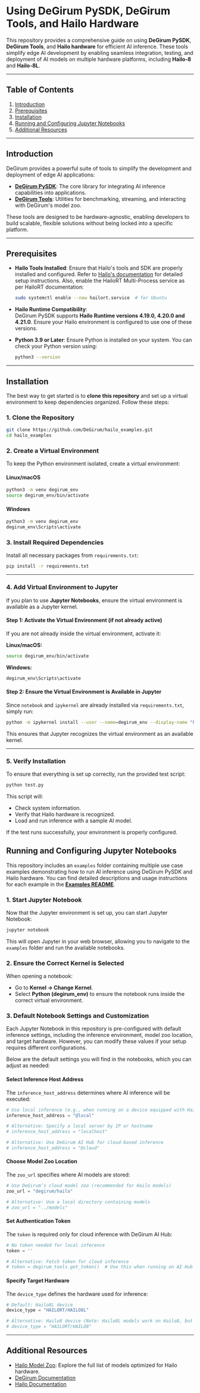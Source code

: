 
# **Using DeGirum PySDK, DeGirum Tools, and Hailo Hardware**  

This repository provides a comprehensive guide on using **DeGirum PySDK**, **DeGirum Tools**, and **Hailo hardware** for efficient AI inference. These tools simplify edge AI development by enabling seamless integration, testing, and deployment of AI models on multiple hardware platforms, including **Hailo-8** and **Hailo-8L**.  

---

## **Table of Contents**  

1. [Introduction](#introduction)  
2. [Prerequisites](#prerequisites)  
3. [Installation](#installation)  
4. [Running and Configuring Jupyter Notebooks](#running-and-configuring-jupyter-notebooks) 
5. [Additional Resources](#additional-resources) 

---

## **Introduction**  

DeGirum provides a powerful suite of tools to simplify the development and deployment of edge AI applications:  

- [**DeGirum PySDK**](https://github.com/DeGirum/PySDKExamples): The core library for integrating AI inference capabilities into applications.  
- [**DeGirum Tools**](https://github.com/DeGirum/degirum_tools): Utilities for benchmarking, streaming, and interacting with DeGirum's model zoo.  

These tools are designed to be hardware-agnostic, enabling developers to build scalable, flexible solutions without being locked into a specific platform.  

---

## **Prerequisites**  

- **Hailo Tools Installed**: Ensure that Hailo's tools and SDK are properly installed and configured. Refer to [Hailo's documentation](https://hailo.ai/) for detailed setup instructions. Also, enable the HailoRT Multi-Process service as per HailoRT documentation:  

  ```bash
  sudo systemctl enable --now hailort.service  # for Ubuntu
  ```  

- **Hailo Runtime Compatibility**:  
  DeGirum PySDK supports **Hailo Runtime versions 4.19.0, 4.20.0 and 4.21.0**. Ensure your Hailo environment is configured to use one of these versions.  

- **Python 3.9 or Later**: Ensure Python is installed on your system. You can check your Python version using:  

  ```bash
  python3 --version
  ```  

---

## **Installation**  

The best way to get started is to **clone this repository** and set up a virtual environment to keep dependencies organized. Follow these steps:  

### **1. Clone the Repository**  
```bash
git clone https://github.com/DeGirum/hailo_examples.git
cd hailo_examples
```  

### **2. Create a Virtual Environment**  
To keep the Python environment isolated, create a virtual environment:  

#### **Linux/macOS**  
```bash
python3 -m venv degirum_env
source degirum_env/bin/activate
```  

#### **Windows**  
```bash
python3 -m venv degirum_env
degirum_env\Scripts\activate
```  

### **3. Install Required Dependencies**  
Install all necessary packages from `requirements.txt`:  

```bash
pip install -r requirements.txt
```  

---

### **4. Add Virtual Environment to Jupyter**  

If you plan to use **Jupyter Notebooks**, ensure the virtual environment is available as a Jupyter kernel.  

#### **Step 1: Activate the Virtual Environment (if not already active)**  
If you are not already inside the virtual environment, activate it:  

**Linux/macOS:**  
```bash
source degirum_env/bin/activate
```  

**Windows:**  
```bash
degirum_env\Scripts\activate
```  

#### **Step 2: Ensure the Virtual Environment is Available in Jupyter**  
Since `notebook` and `ipykernel` are already installed via `requirements.txt`, simply run:  

```bash
python -m ipykernel install --user --name=degirum_env --display-name "Python (degirum_env)"
```  

This ensures that Jupyter recognizes the virtual environment as an available kernel.  

---

### **5. Verify Installation**  

To ensure that everything is set up correctly, run the provided test script:  

```bash
python test.py
```  

This script will:  
- Check system information.  
- Verify that Hailo hardware is recognized.  
- Load and run inference with a sample AI model.  

If the test runs successfully, your environment is properly configured.  


## **Running and Configuring Jupyter Notebooks**  

This repository includes an `examples` folder containing multiple use case examples demonstrating how to run AI inference using DeGirum PySDK and Hailo hardware. You can find detailed descriptions and usage instructions for each example in the [**Examples README**](examples/README.md).  

### **1. Start Jupyter Notebook**  
Now that the Jupyter environment is set up, you can start Jupyter Notebook:  

```bash
jupyter notebook
```  

This will open Jupyter in your web browser, allowing you to navigate to the `examples` folder and run the available notebooks.  

### **2. Ensure the Correct Kernel is Selected**  
When opening a notebook:  
- Go to **Kernel → Change Kernel**.  
- Select **Python (degirum_env)** to ensure the notebook runs inside the correct virtual environment.  


### **3. Default Notebook Settings and Customization**  
Each Jupyter Notebook in this repository is pre-configured with default inference settings, including the inference environment, model zoo location, and target hardware. However, you can modify these values if your setup requires different configurations.

Below are the default settings you will find in the notebooks, which you can adjust as needed:

#### **Select Inference Host Address**  
The `inference_host_address` determines where AI inference will be executed:  

```python
# Use local inference (e.g., when running on a device equipped with Hailo8/Hailo8L)
inference_host_address = "@local"

# Alternative: Specify a local server by IP or hostname
# inference_host_address = "localhost"

# Alternative: Use DeGirum AI Hub for cloud-based inference
# inference_host_address = "@cloud"
```  

#### **Choose Model Zoo Location**  
The `zoo_url` specifies where AI models are stored:  

```python
# Use DeGirum’s cloud model zoo (recommended for Hailo models)
zoo_url = "degirum/hailo"

# Alternative: Use a local directory containing models
# zoo_url = "../models"
```  

#### **Set Authentication Token**  
The `token` is required only for cloud inference with DeGirum AI Hub:  

```python
# No token needed for local inference
token = ''

# Alternative: Fetch token for cloud inference
# token = degirum_tools.get_token()  # Use this when running on AI Hub
```  

#### **Specify Target Hardware**  
The `device_type` defines the hardware used for inference:  

```python
# Default: Hailo8L device
device_type = "HAILORT/HAILO8L"

# Alternative: Hailo8 device (Note: Hailo8L models work on Hailo8, but not vice versa)
# device_type = "HAILORT/HAILO8"
```  
---
## Additional Resources

- [Hailo Model Zoo](./hailo_model_zoo.md): Explore the full list of models optimized for Hailo hardware.
- [DeGirum Documentation](https://docs.degirum.com)
- [Hailo Documentation](https://hailo.ai/)

